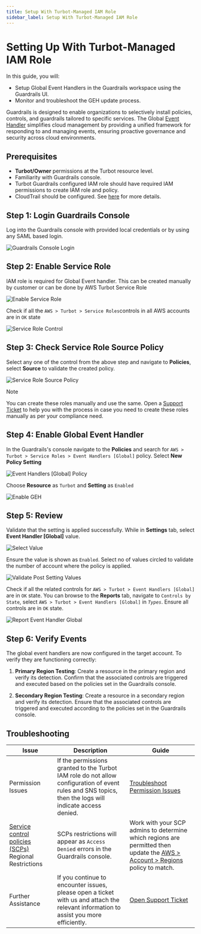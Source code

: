 ```yaml
---
title: Setup With Turbot-Managed IAM Role
sidebar_label: Setup With Turbot-Managed IAM Role
---
```


# Setting Up With Turbot-Managed IAM Role

In this guide, you will:

- Setup Global Event Handlers in the Guardrails workspace using the Guardrails UI.
- Monitor and troubleshoot the GEH update process.

Guardrails is designed to enable organizations to selectively install policies, controls, and guardrails tailored to specific services. The Global [Event Handler](/guardrails/docs/reference/glossary#event-handler) simplifies cloud management by providing a unified framework for responding to and managing events, ensuring proactive governance and security across cloud environments.

## Prerequisites

- **Turbot/Owner** permissions at the Turbot resource level.
- Familiarity with Guardrails console.
- Turbot Guardrails configured IAM role should have required IAM permissions to create IAM role and policy.
- CloudTrail should be configured. See [here](/guardrails/docs/guides/aws/event-handlers#configuring-cloudtrail) for more details.

## Step 1: Login Guardrails Console

Log into the Guardrails console with provided local credentials or by using any SAML based login.

![Guardrails Console Login](/images/docs/guardrails/guides/aws/global-event-handlers/setup-with-turbot-managed-iam-role/guardrails-console-login.png)

## Step 2: Enable Service Role

IAM role is required for Global Event handler. This can be created manually by customer or can be done by AWS Turbot Service Role

![Enable Service Role](/images/docs/guardrails/guides/aws/global-event-handlers/setup-with-turbot-managed-iam-role/geh-aws-turbot-service-roles.png)

Check if all the `AWS > Turbot > Service Roles`controls in all AWS accounts are in `OK` state

![Service Role Control](/images/docs/guardrails/guides/aws/global-event-handlers/setup-with-turbot-managed-iam-role/geh-check-control-status.png)

## Step 3: Check Service Role Source Policy

Select any one of the control from the above step and navigate to **Policies**, select **Source** to validate the created policy.

![Service Role Source Policy](/images/docs/guardrails/guides/aws/global-event-handlers/setup-with-turbot-managed-iam-role/geh-service-role-source-policy.png)

> [!NOTE]
> You can create these roles manually and use the same. Open a [Support Ticket](https://support.turbot.com) to help you with the process in case you need to create these roles manually as per your compliance need.

## Step 4: Enable Global Event Handler

In the Guardrails's console navigate to the **Policies** and search for `AWS > Turbot > Service Roles > Event Handlers [Global]` policy. Select **New Policy Setting**

![Event Handlers [Global] Policy](/images/docs/guardrails/guides/aws/global-event-handlers/setup-with-turbot-managed-iam-role/geh-policy.png)

Choose **Resource** as `Turbot` and **Setting** as `Enabled`

![Enable GEH](/images/docs/guardrails/guides/aws/global-event-handlers/setup-with-turbot-managed-iam-role/gen-aws-turbot-event-handler-global-enabled.png)

## Step 5: Review

Validate that the setting is applied successfully. While in **Settings** tab, select **Event Handler [Global]** value.

![Select Value](/images/docs/guardrails/guides/aws/global-event-handlers/setup-with-turbot-managed-iam-role/select-value.png)

Ensure the value is shown as `Enabled`. Select no of values circled to validate the number of account where the policy is applied.

![Validate Post Setting Values](/images/docs/guardrails/guides/aws/global-event-handlers/setup-with-turbot-managed-iam-role/validate-post-setting-values.png)

Check if all the related controls for `AWS > Turbot > Event Handlers [Global]` are in `OK` state. You can browse to the **Reports** tab, navigate to `Controls by State`, select `AWS > Turbot > Event Handlers [Global]` in _`Types`_. Ensure all controls are in `OK` state.

![Report Event Handler Global](/images/docs/guardrails/guides/aws/global-event-handlers/setup-with-turbot-managed-iam-role/event-handler-global-controls.png)

## Step 6: Verify Events

The global event handlers are now configured in the target account. To verify they are functioning correctly:

1. **Primary Region Testing**:
   Create a resource in the primary region and verify its detection. Confirm that the associated controls are triggered and executed based on the policies set in the Guardrails console.

2. **Secondary Region Testing**:
   Create a resource in a secondary region and verify its detection. Ensure that the associated controls are triggered and executed according to the policies set in the Guardrails console.


## Troubleshooting

| Issue                                                                                                                                              | Description                                                                                                                                            | Guide                                                                                                                                                                                                     |
| -------------------------------------------------------------------------------------------------------------------------------------------------- | ------------------------------------------------------------------------------------------------------------------------------------------------------ | --------------------------------------------------------------------------------------------------------------------------------------------------------------------------------------------------------- |
| Permission Issues                                                                                                                                  | If the permissions granted to the Turbot IAM role do not allow configuration of event rules and SNS topics, then the logs will indicate access denied. | [Troubleshoot Permission Issues](/guardrails/docs/enterprise/FAQ/admin-permissions#aws-permissions-for-turbot-guardrails-administrators)                                                                  |
| [Service control policies (SCPs)](https://docs.aws.amazon.com/organizations/latest/userguide/orgs_manage_policies_scps.html) Regional Restrictions | SCPs restrictions will appear as `Access Denied` errors in the Guardrails console.                                                                     | Work with your SCP admins to determine which regions are permitted then update the [AWS > Account > Regions](/guardrails/docs/mods/awsaws/policy#aws--account--approved-regions-default) policy to match. |
| Further Assistance                                                                                                                                 | If you continue to encounter issues, please open a ticket with us and attach the relevant information to assist you more efficiently.                  | [Open Support Ticket](https://support.turbot.com)                                                                                                                                                         |
